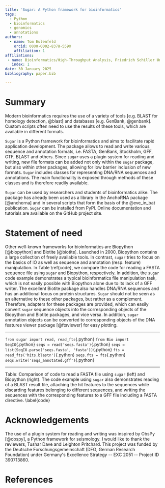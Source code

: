 ```yaml
---
title: 'Sugar: A Python framework for bioinformatics'
tags:
  - Python
  - bioinformatics
  - genomics
  - annotations
authors:
  - name: Tom Eulenfeld
    orcid: 0000-0002-8378-559X
    affiliation: 1
affiliations:
 - name: Bioinformatics/High-Throughput Analysis, Friedrich Schiller University Jena, Germany
   index: 1
date: 30 January 2025
bibliography: paper.bib

---
```


# Summary

Modern bioinformatics requires the use of a variety of tools [e.g. BLAST for homology detection, @blast] and databases [e.g. GenBank, @genbank]. Custom scripts often need to use the results of these tools, which are available in different formats.

``Sugar`` is a Python framework for bioinformatics and aims to facilitate rapid application development.
The package allows to read and write various sequence and annotation formats, i.e. FASTA, GenBank, Stockholm, GFF, GTF, BLAST and others. Since ``sugar`` uses a plugin system for reading and writing, new file formats can be added not only within the ``sugar`` package, but also within other packages, allowing for low barrier inclusion of new formats.
``Sugar`` includes classes for representing DNA/RNA sequences and annotations. The main functionality is exposed through methods of these classes and is therefore readily available.

``Sugar`` can be used by researchers and students of bioinformatics alike. The package has already been used as a library in the AnchoRNA package [@anchorna] and in several scripts that form the basis of the @eve_in_bat publication.
``Sugar`` can be installed from PyPI.
Online documentation and tutorials are available on the GitHub project site.

# Statement of need

Other well-known frameworks for bioinformatics are Biopython [@biopython] and Biotite [@biotite].
Launched in 2000, Biopython contains a large collection of freely available tools. In contrast, ``sugar`` tries to focus on the basics of IO as well as sequence and annotation (resp. feature) manipulation. In Table \ref{code}, we compare the code for reading a FASTA sequence file using ``sugar`` and Biopython, respectively. In addition, the ``sugar`` code example demonstrates a typical bioinformatics file manipulation task, which is not easily possible with Biopython alone due to its lack of a GFF writer. The excellent Biotite package also handles DNA/RNA sequences and has an additional focus on protein structures.
``Sugar`` should not be seen as an alternative to these other packages, but rather as a complement. Therefore, adapters for these packages are provided, which can easily convert ``sugar`` sequence objects into the corresponding objects of the Biopython and Biotite packages, and vice versa.
In addition, ``sugar`` annotation objects can be converted
to corresponding objects of the DNA features viewer package [@ftsviewer] for easy plotting.

------                                      ------
`from sugar import read, read_fts`{.python} `from Bio import SeqIO`{.python}
`seqs = read('seqs.fasta')`{.python}        `seqs = list(SeqIO.parse('seqs.fasta', 'fasta'))`{.python}
`fts = read_fts('hits.blastn')`{.python}
`seqs.fts = fts`{.python}
`seqs.write('seqs_annotated.gff')`{.python}
-----                                       ------
Table: Comparison of code to read a FASTA file using ``sugar`` (left) and Biopython (right).
The code example using ``sugar`` also demonstrates reading of a BLAST result file, attaching the hit features to the sequences while discarding features belonging to different sequences, and writing the sequences with the corresponding features to a GFF file including a FASTA directive. \label{code}

# Acknowledgements

The use of a plugin system for reading and writing was inspired by ObsPy [@obspy], a Python framework for seismology.
I would like to thank the reviewers, Tushar Dave and Leighton Pritchard.
This project was funded by the Deutsche Forschungsgemeinschaft (DFG, German Research Foundation) under Germany's Excellence Strategy -- EXC 2051 -- Project ID 390713860.


# References

